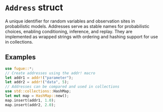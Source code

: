 # `Address` struct

A unique identifier for random variables and observation sites in probabilistic models. Addresses serve as stable names for probabilistic choices, enabling conditioning, inference, and replay. They are implemented as wrapped strings with ordering and hashing support for use in collections.

## Examples

```rust
use fugue::*;
// Create addresses using the addr! macro
let addr1 = addr!("parameter");
let addr2 = addr!("data", 5);
// Addresses can be compared and used in collections
use std::collections::HashMap;
let mut map = HashMap::new();
map.insert(addr1, 1.0);
map.insert(addr2, 2.0);
```
